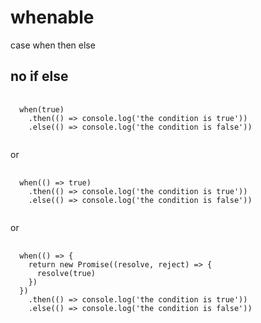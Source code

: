 # whenable
case when then else

## no if else

<pre>
  <code>
  when(true)
    .then(() => console.log('the condition is true'))
    .else(() => console.log('the condition is false'))
  </code>
</pre>

or 

<pre>
  <code>
  when(() => true)
    .then(() => console.log('the condition is true'))
    .else(() => console.log('the condition is false'))
  </code>
</pre>

or

<pre>
  <code>
  when(() => {
    return new Promise((resolve, reject) => {
      resolve(true)
    })
  })
    .then(() => console.log('the condition is true'))
    .else(() => console.log('the condition is false'))
  </code>
</pre>